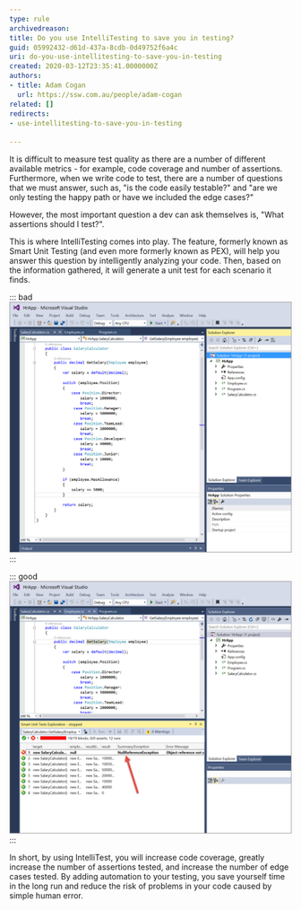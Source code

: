 ```yaml
---
type: rule
archivedreason: 
title: Do you use IntelliTesting to save you in testing?
guid: 05992432-d61d-437a-8cdb-0d49752f6a4c
uri: do-you-use-intellitesting-to-save-you-in-testing
created: 2020-03-12T23:35:41.0000000Z
authors:
- title: Adam Cogan
  url: https://ssw.com.au/people/adam-cogan
related: []
redirects:
- use-intellitesting-to-save-you-in-testing

---
```


It is difficult to measure test quality as there are a number of different available metrics - for example, code coverage and number of assertions. Furthermore, when we write code to test, there are a number of questions that we must answer, such as, "is the code easily testable?" and "are we only testing the happy path or have we included the edge cases?"

However, the most important question a dev can ask themselves is, "What assertions should I test?".

This is where IntelliTesting comes into play. The feature, formerly known as Smart Unit Testing (and even more formerly known as PEX), will help you answer this question by intelligently analyzing your code. Then, based on the information gathered, it will generate a unit test for each scenario it finds.

<!--endintro-->

::: bad  
![Figure: Bad example - What’s wrong with this code?](IntelliTest-bad.png)  
:::

::: good  
![Figure: Good example - IntelliTest in action](IntelliTest-Good.png)  
:::

In short, by using IntelliTest, you will increase code coverage, greatly increase the number of assertions tested, and increase the number of edge cases tested. By adding automation to your testing, you save yourself time in the long run and reduce the risk of problems in your code caused by simple human error.
